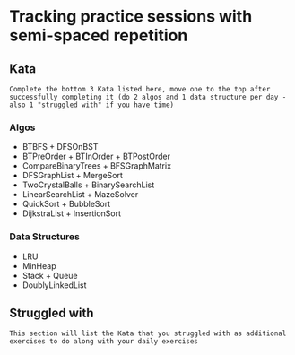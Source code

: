 # Tracking practice sessions with semi-spaced repetition

## Kata
    Complete the bottom 3 Kata listed here, move one to the top after successfully completing it (do 2 algos and 1 data structure per day - also 1 "struggled with" if you have time)

### Algos
- BTBFS + DFSOnBST
- BTPreOrder + BTInOrder + BTPostOrder
- CompareBinaryTrees + BFSGraphMatrix
- DFSGraphList + MergeSort
- TwoCrystalBalls + BinarySearchList
- LinearSearchList + MazeSolver
- QuickSort + BubbleSort
- DijkstraList + InsertionSort

### Data Structures
- LRU
- MinHeap
- Stack + Queue
- DoublyLinkedList

## Struggled with
    This section will list the Kata that you struggled with as additional exercises to do along with your daily exercises

